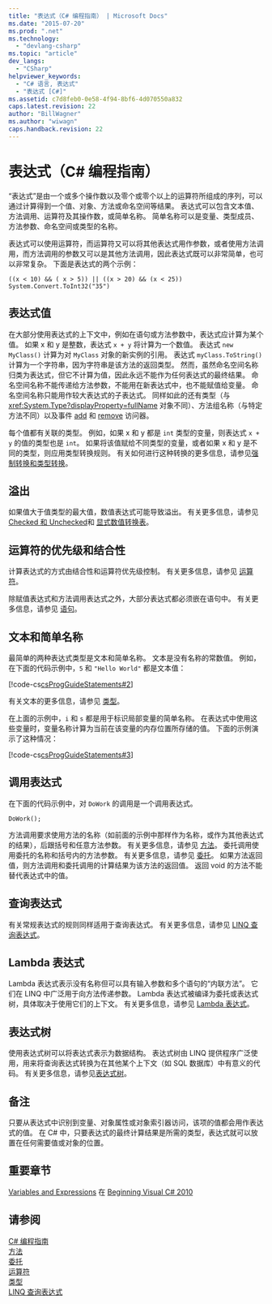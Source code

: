 ```yaml
---
title: "表达式（C# 编程指南） | Microsoft Docs"
ms.date: "2015-07-20"
ms.prod: ".net"
ms.technology: 
  - "devlang-csharp"
ms.topic: "article"
dev_langs: 
  - "CSharp"
helpviewer_keywords: 
  - "C# 语言, 表达式"
  - "表达式 [C#]"
ms.assetid: c7d8feb0-0e58-4f94-8bf6-4d070550a832
caps.latest.revision: 22
author: "BillWagner"
ms.author: "wiwagn"
caps.handback.revision: 22
---
```

# 表达式（C# 编程指南）
“表达式”是由一个或多个操作数以及零个或零个以上的运算符所组成的序列，可以通过计算得到一个值、对象、方法或命名空间等结果。  表达式可以包含文本值、方法调用、运算符及其操作数，或简单名称。  简单名称可以是变量、类型成员、方法参数、命名空间或类型的名称。  
  
 表达式可以使用运算符，而运算符又可以将其他表达式用作参数，或者使用方法调用，而方法调用的参数又可以是其他方法调用，因此表达式既可以非常简单，也可以非常复杂。  下面是表达式的两个示例：  
  
```  
((x < 10) && ( x > 5)) || ((x > 20) && (x < 25))   
System.Convert.ToInt32("35")  
```  
  
## 表达式值  
 在大部分使用表达式的上下文中，例如在语句或方法参数中，表达式应计算为某个值。  如果 x 和 y 是整数，表达式 `x + y` 将计算为一个数值。  表达式 `new MyClass()` 计算为对 `MyClass` 对象的新实例的引用。  表达式 `myClass.ToString()` 计算为一个字符串，因为字符串是该方法的返回类型。  然而，虽然命名空间名称归类为表达式，但它不计算为值，因此永远不能作为任何表达式的最终结果。  命名空间名称不能传递给方法参数，不能用在新表达式中，也不能赋值给变量。  命名空间名称只能用作较大表达式的子表达式。  同样如此的还有类型（与 <xref:System.Type?displayProperty=fullName> 对象不同）、方法组名称（与特定方法不同）以及事件 [add](../../../csharp/language-reference/keywords/add.md) 和 [remove](../../../csharp/language-reference/keywords/remove.md) 访问器。  
  
 每个值都有关联的类型。  例如，如果 x 和 y 都是 `int` 类型的变量，则表达式 `x + y` 的值的类型也是 `int`。  如果将该值赋给不同类型的变量，或者如果 x 和 y 是不同的类型，则应用类型转换规则。  有关如何进行这种转换的更多信息，请参见[强制转换和类型转换](../../../csharp/programming-guide/types/casting-and-type-conversions.md)。  
  
## 溢出  
 如果值大于值类型的最大值，数值表达式可能导致溢出。  有关更多信息，请参见[Checked 和 Unchecked](../../../csharp/language-reference/keywords/checked-and-unchecked.md)和 [显式数值转换表](../../../csharp/language-reference/keywords/explicit-numeric-conversions-table.md)。  
  
## 运算符的优先级和结合性  
 计算表达式的方式由结合性和运算符优先级控制。  有关更多信息，请参见 [运算符](../../../csharp/programming-guide/statements-expressions-operators/operators.md)。  
  
 除赋值表达式和方法调用表达式之外，大部分表达式都必须嵌在语句中。  有关更多信息，请参见 [语句](../../../csharp/programming-guide/statements-expressions-operators/statements.md)。  
  
## 文本和简单名称  
 最简单的两种表达式类型是文本和简单名称。  文本是没有名称的常数值。  例如，在下面的代码示例中，`5` 和 `"Hello World"` 都是文本值：  
  
 [!code-cs[csProgGuideStatements#2](../../../csharp/programming-guide/classes-and-structs/codesnippet/csharp/expressions_1.cs)]  
  
 有关文本的更多信息，请参见 [类型](../../../csharp/language-reference/keywords/types.md)。  
  
 在上面的示例中，`i` 和 `s` 都是用于标识局部变量的简单名称。  在表达式中使用这些变量时，变量名称计算为当前在该变量的内存位置所存储的值。  下面的示例演示了这种情况：  
  
 [!code-cs[csProgGuideStatements#3](../../../csharp/programming-guide/classes-and-structs/codesnippet/csharp/expressions_2.cs)]  
  
## 调用表达式  
 在下面的代码示例中，对 `DoWork` 的调用是一个调用表达式。  
  
```  
DoWork();  
```  
  
 方法调用要求使用方法的名称（如前面的示例中那样作为名称，或作为其他表达式的结果），后跟括号和任意方法参数。  有关更多信息，请参见 [方法](../../../csharp/programming-guide/classes-and-structs/methods.md)。  委托调用使用委托的名称和括号内的方法参数。  有关更多信息，请参见 [委托](../../../csharp/programming-guide/delegates/index.md)。  如果方法返回值，则方法调用和委托调用的计算结果为该方法的返回值。  返回 void 的方法不能替代表达式中的值。  
  
## 查询表达式  
 有关常规表达式的规则同样适用于查询表达式。  有关更多信息，请参见 [LINQ 查询表达式](../../../csharp/programming-guide/linq-query-expressions/index.md)。  
  
## Lambda 表达式  
 Lambda 表达式表示没有名称但可以具有输入参数和多个语句的“内联方法”。  它们在 LINQ 中广泛用于向方法传递参数。  Lambda 表达式被编译为委托或表达式树，具体取决于使用它们的上下文。  有关更多信息，请参见 [Lambda 表达式](../../../csharp/programming-guide/statements-expressions-operators/lambda-expressions.md)。  
  
## 表达式树  
 使用表达式树可以将表达式表示为数据结构。  表达式树由 LINQ 提供程序广泛使用，用来将查询表达式转换为在其他某个上下文（如 SQL 数据库）中有意义的代码。  有关更多信息，请参见[表达式树](../Topic/Expression%20Trees%20\(C%23%20and%20Visual%20Basic\).md)。  
  
## 备注  
 只要从表达式中识别到变量、对象属性或对象索引器访问，该项的值都会用作表达式的值。  在 C\# 中，只要表达式的最终计算结果是所需的类型，表达式就可以放置在任何需要值或对象的位置。  
  
## 重要章节  
 [Variables and Expressions](http://go.microsoft.com/fwlink/?LinkId=221228) 在 [Beginning Visual C\# 2010](http://go.microsoft.com/fwlink/?LinkId=221214)  
  
## 请参阅  
 [C\# 编程指南](../../../csharp/programming-guide/index.md)   
 [方法](../../../csharp/programming-guide/classes-and-structs/methods.md)   
 [委托](../../../csharp/programming-guide/delegates/index.md)   
 [运算符](../../../csharp/programming-guide/statements-expressions-operators/operators.md)   
 [类型](../../../csharp/programming-guide/types/index.md)   
 [LINQ 查询表达式](../../../csharp/programming-guide/linq-query-expressions/index.md)